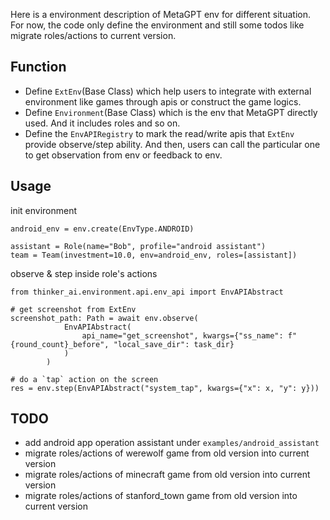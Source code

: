 Here is a environment description of MetaGPT env for different situation.  
For now, the code only define the environment and still some todos like migrate roles/actions to current version.

## Function
- Define `ExtEnv`(Base Class) which help users to integrate with external environment like games through apis or construct the game logics.
- Define `Environment`(Base Class) which is the env that MetaGPT directly used. And it includes roles and so on.
- Define the `EnvAPIRegistry` to mark the read/write apis that `ExtEnv` provide observe/step ability. And then, users can call the particular one to get observation from env or feedback to env.

## Usage

init environment
```
android_env = env.create(EnvType.ANDROID)

assistant = Role(name="Bob", profile="android assistant")
team = Team(investment=10.0, env=android_env, roles=[assistant])
```

observe & step inside role's actions
```
from thinker_ai.environment.api.env_api import EnvAPIAbstract

# get screenshot from ExtEnv
screenshot_path: Path = await env.observe(
            EnvAPIAbstract(
                api_name="get_screenshot", kwargs={"ss_name": f"{round_count}_before", "local_save_dir": task_dir}
            )
        )

# do a `tap` action on the screen
res = env.step(EnvAPIAbstract("system_tap", kwargs={"x": x, "y": y}))
```

## TODO
- add android app operation assistant under `examples/android_assistant`
- migrate roles/actions of werewolf game from old version into current version
- migrate roles/actions of minecraft game from old version into current version
- migrate roles/actions of stanford_town game from old version into current version
